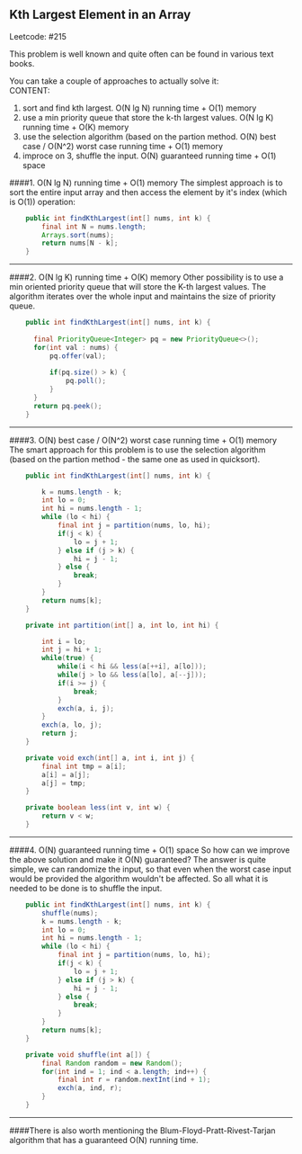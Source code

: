 ## Kth Largest Element in an Array 
Leetcode: #215  

This problem is well known and quite often can be found in various text books.

You can take a couple of approaches to actually solve it:  
CONTENT:  
  1. sort and find kth largest. O(N lg N) running time + O(1) memory
  2. use a min priority queue that store the k-th largest values. O(N lg K) running time + O(K) memory
  3. use the selection algorithm (based on the partion method. O(N) best case / O(N^2) worst case running time + O(1) memory
  4. improce on 3, shuffle the input. O(N) guaranteed running time + O(1) space  



####1. O(N lg N) running time + O(1) memory
  The simplest approach is to sort the entire input array and then access the element by it's index (which is O(1)) operation:
```java
    public int findKthLargest(int[] nums, int k) {
        final int N = nums.length;
        Arrays.sort(nums);
        return nums[N - k];
    }
```

---
####2. O(N lg K) running time + O(K) memory
Other possibility is to use a min oriented priority queue that will store the K-th largest values. The algorithm iterates over the whole input and maintains the size of priority queue.
```java
    public int findKthLargest(int[] nums, int k) {
  
      final PriorityQueue<Integer> pq = new PriorityQueue<>();
      for(int val : nums) {
          pq.offer(val);
  
          if(pq.size() > k) {
              pq.poll();
          }
      }
      return pq.peek();
    }
```

---
####3. O(N) best case / O(N^2) worst case running time + O(1) memory
The smart approach for this problem is to use the selection algorithm (based on the partion method - the same one as used in quicksort).

```java
    public int findKthLargest(int[] nums, int k) {

        k = nums.length - k;
        int lo = 0;
        int hi = nums.length - 1;
        while (lo < hi) {
            final int j = partition(nums, lo, hi);
            if(j < k) {
                lo = j + 1;
            } else if (j > k) {
                hi = j - 1;
            } else {
                break;
            }
        }
        return nums[k];
    }

    private int partition(int[] a, int lo, int hi) {

        int i = lo;
        int j = hi + 1;
        while(true) {
            while(i < hi && less(a[++i], a[lo]));
            while(j > lo && less(a[lo], a[--j]));
            if(i >= j) {
                break;
            }
            exch(a, i, j);
        }
        exch(a, lo, j);
        return j;
    }

    private void exch(int[] a, int i, int j) {
        final int tmp = a[i];
        a[i] = a[j];
        a[j] = tmp;
    }

    private boolean less(int v, int w) {
        return v < w;
    }
```
---
####4. O(N) guaranteed running time + O(1) space
So how can we improve the above solution and make it O(N) guaranteed? The answer is quite simple, we can randomize the input, so that even when the worst case input would be provided the algorithm wouldn't be affected. So all what it is needed to be done is to shuffle the input.

```java
    public int findKthLargest(int[] nums, int k) {
        shuffle(nums);
        k = nums.length - k;
        int lo = 0;
        int hi = nums.length - 1;
        while (lo < hi) {
            final int j = partition(nums, lo, hi);
            if(j < k) {
                lo = j + 1;
            } else if (j > k) {
                hi = j - 1;
            } else {
                break;
            }
        }
        return nums[k];
    }

    private void shuffle(int a[]) {
        final Random random = new Random();
        for(int ind = 1; ind < a.length; ind++) {
            final int r = random.nextInt(ind + 1);
            exch(a, ind, r);
        }
    }
```
---
####There is also worth mentioning the Blum-Floyd-Pratt-Rivest-Tarjan algorithm that has a guaranteed O(N) running time.
